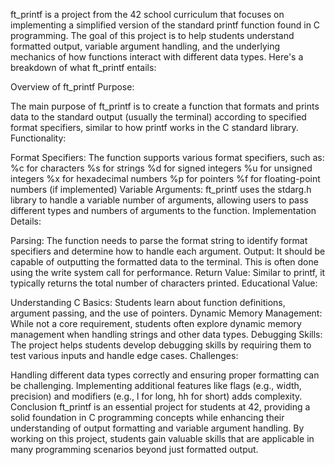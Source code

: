 ft_printf is a project from the 42 school curriculum that focuses on implementing a simplified version of the standard printf function found in C programming. The goal of this project is to help students understand formatted output, variable argument handling, and the underlying mechanics of how functions interact with different data types. Here's a breakdown of what ft_printf entails:

Overview of ft_printf
Purpose:

The main purpose of ft_printf is to create a function that formats and prints data to the standard output (usually the terminal) according to specified format specifiers, similar to how printf works in the C standard library.
Functionality:

Format Specifiers: The function supports various format specifiers, such as:
%c for characters
%s for strings
%d for signed integers
%u for unsigned integers
%x for hexadecimal numbers
%p for pointers
%f for floating-point numbers (if implemented)
Variable Arguments: ft_printf uses the stdarg.h library to handle a variable number of arguments, allowing users to pass different types and numbers of arguments to the function.
Implementation Details:

Parsing: The function needs to parse the format string to identify format specifiers and determine how to handle each argument.
Output: It should be capable of outputting the formatted data to the terminal. This is often done using the write system call for performance.
Return Value: Similar to printf, it typically returns the total number of characters printed.
Educational Value:

Understanding C Basics: Students learn about function definitions, argument passing, and the use of pointers.
Dynamic Memory Management: While not a core requirement, students often explore dynamic memory management when handling strings and other data types.
Debugging Skills: The project helps students develop debugging skills by requiring them to test various inputs and handle edge cases.
Challenges:

Handling different data types correctly and ensuring proper formatting can be challenging.
Implementing additional features like flags (e.g., width, precision) and modifiers (e.g., l for long, hh for short) adds complexity.
Conclusion
ft_printf is an essential project for students at 42, providing a solid foundation in C programming concepts while enhancing their understanding of output formatting and variable argument handling. By working on this project, students gain valuable skills that are applicable in many programming scenarios beyond just formatted output.






